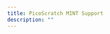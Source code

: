 ```yaml
---
title: PicoScratch MINT Support
description: ""
---
```


<script>
	import SupportPost from "$lib/SupportPost.svelte";
</script>

<div style="display: flex; flex-wrap: wrap; justify-content: center; gap: 15px;">
	<SupportPost title="Datenausgabe" description="Hier finden Sie alle möglichen Wege, Daten über PicoScratch MINT auszugeben." link="support/data" />
	<SupportPost title="Fehler" description="Hier finden Sie Lösungen für häufige Fehler, die bei der Verwendung von PicoScratch MINT auftreten können." link="support/errors" />
</div>

